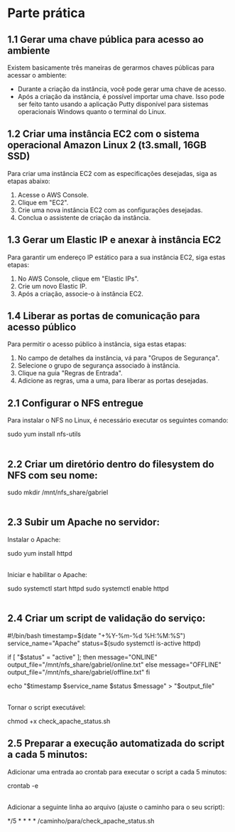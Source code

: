 # Parte prática

## 1.1 Gerar uma chave pública para acesso ao ambiente

Existem basicamente três maneiras de gerarmos chaves públicas para acessar o ambiente:

- Durante a criação da instância, você pode gerar uma chave de acesso.
- Após a criação da instância, é possível importar uma chave. Isso pode ser feito tanto usando a aplicação Putty disponível para sistemas operacionais Windows quanto o terminal do Linux.  <br/>

## 1.2 Criar uma instância EC2 com o sistema operacional Amazon Linux 2 (t3.small, 16GB SSD)

Para criar uma instância EC2 com as especificações desejadas, siga as etapas abaixo:

1. Acesse o AWS Console.
2. Clique em "EC2".
3. Crie uma nova instância EC2 com as configurações desejadas.
4. Conclua o assistente de criação da instância.  <br/>

## 1.3 Gerar um Elastic IP e anexar à instância EC2

Para garantir um endereço IP estático para a sua instância EC2, siga estas etapas:

1. No AWS Console, clique em "Elastic IPs".
2. Crie um novo Elastic IP.
3. Após a criação, associe-o à instância EC2.  <br/>

## 1.4 Liberar as portas de comunicação para acesso público

Para permitir o acesso público à instância, siga estas etapas:

1. No campo de detalhes da instância, vá para "Grupos de Segurança".
2. Selecione o grupo de segurança associado à instância.
3. Clique na guia "Regras de Entrada".
4. Adicione as regras, uma a uma, para liberar as portas desejadas.  <br/>

## 2.1 Configurar o NFS entregue

Para instalar o NFS no Linux, é necessário executar os seguintes comando:

sudo yum install nfs-utils  <br/>
<br/>

## 2.2 Criar um diretório dentro do filesystem do NFS com seu nome:

sudo mkdir /mnt/nfs_share/gabriel  <br/>
  <br/>

## 2.3 Subir um Apache no servidor:

Instalar o Apache:

sudo yum install httpd  <br/>
  <br/>

Iniciar e habilitar o Apache:

sudo systemctl start httpd
sudo systemctl enable httpd  <br/>
  <br/>

## 2.4 Criar um script de validação do serviço:

#!/bin/bash
timestamp=$(date "+%Y-%m-%d %H:%M:%S")
service_name="Apache"
status=$(sudo systemctl is-active httpd)

if [ "$status" = "active" ]; then
  message="ONLINE"
  output_file="/mnt/nfs_share/gabriel/online.txt"
else
  message="OFFLINE"
  output_file="/mnt/nfs_share/gabriel/offline.txt"
fi

echo "$timestamp $service_name $status $message" > "$output_file"  <br/>
  <br/>

Tornar o script executável:

chmod +x check_apache_status.sh  



## 2.5 Preparar a execução automatizada do script a cada 5 minutos:

Adicionar uma entrada ao crontab para executar o script a cada 5 minutos:

crontab -e  <br/>
  <br/>

Adicionar a seguinte linha ao arquivo (ajuste o caminho para o seu script):

*/5 * * * * /caminho/para/check_apache_status.sh
